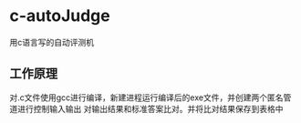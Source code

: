 # c-autoJudge
用c语言写的自动评测机

## 工作原理
对.c文件使用gcc进行编译，新建进程运行编译后的exe文件，并创建两个匿名管道进行控制输入输出
对输出结果和标准答案比对。并将比对结果保存到表格中
